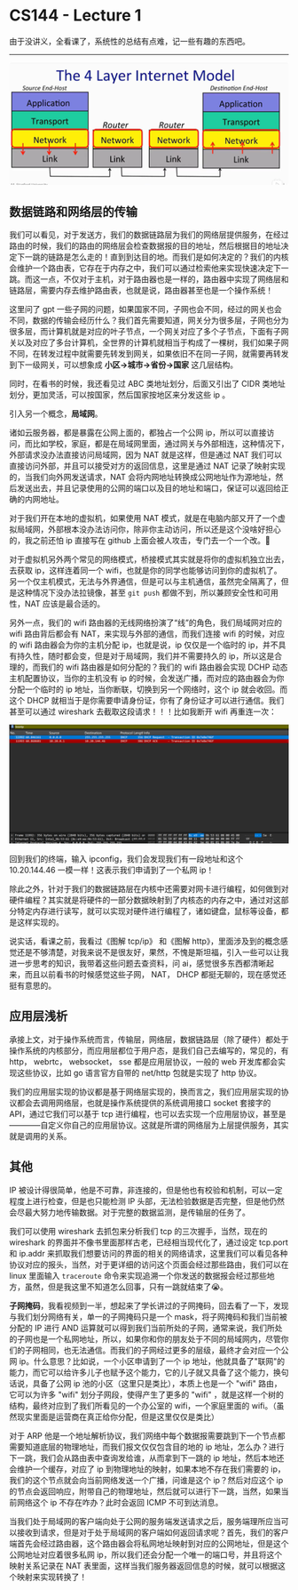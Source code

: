 # CS144 - Lecture 1

由于没讲义，全看课了，系统性的总结有点难，记一些有趣的东西吧。

---

![QQ_1748236698653](./assets/QQ_1748236698653.png)

## 数据链路和网络层的传输

我们可以看见，对于发送方，我们的数据链路层为我们的网络层提供服务，在经过路由的时候，我们的路由的网络层会检查数据报的目的地址，然后根据目的地址决定下一跳的链路是怎么走的！直到到达目的地。而我们是如何决定的？我们的内核会维护一个路由表，它存在于内存之中，我们可以通过检索他来实现快速决定下一跳。而这一点，不仅对于主机，对于路由器也是一样的，路由器中实现了网络层和链路层，需要内存去维护路由表，也就是说，路由器甚至也是一个操作系统！

这里问了 gpt 一些子网的问题，如果国家不同，子网也会不同，经过的网关也会不同，数据的传输会经历什么？我们首先需要知道，网关分为很多层，子网也分为很多层，而计算机就是对应的叶子节点，一个网关对应了多个子节点，下面有子网关以及对应了多台计算机，全世界的计算机就相当于构成了一棵树，我们如果子网不同，在转发过程中就需要先转发到网关，如果依旧不在同一子网，就需要再转发到下一级网关，可以想象成 **小区->城市->省份->国家** 这几层结构。

同时，在看书的时候，我还看见过 ABC 类地址划分，后面又引出了 CIDR 类地址划分，更加灵活，可以按国家，然后国家按地区来分发这些 ip 。

引入另一个概念，**局域网**。

诸如云服务器，都是暴露在公网上面的，都独占一个公网 ip，所以可以直接访问，而比如学校，家庭，都是在局域网里面，通过网关与外部相连，这种情况下，外部请求没办法直接访问局域网，因为 NAT 就是这样，但是通过 NAT 我们可以直接访问外部，并且可以接受对方的返回信息，这里是通过 NAT 记录了映射实现的，当我们向外网发送请求，NAT 会将内网地址转换成公网地址作为源地址，然后发送出去，并且记录使用的公网的端口以及目的地址和端口，保证可以返回给正确的内网地址。

对于我们开在本地的虚拟机，如果使用 NAT 模式，就是在电脑内部又开了一个虚拟局域网，外部根本没办法访问你，除非你主动访问，所以还是这个没啥好担心的，我之前还怕 ip 直接写在 github 上面会被人攻击，专门去一个一个改。🤣

对于虚拟机另外两个常见的网络模式，桥接模式其实就是将你的虚拟机独立出去，去获取 ip，这样连着同一个 wifi，也就是你的同学也能够访问到你的虚拟机了。另一个仅主机模式，无法与外界通信，但是可以与主机通信，虽然完全隔离了，但是这种情况下没办法拉镜像，甚至 `git push` 都做不到，所以兼顾安全性和可用性，NAT 应该是最合适的。

另外一点，我们的 wifi 路由器的无线网络扮演了“线”的角色，我们局域网对应的 wifi 路由背后都会有 NAT，来实现与外部的通信，而我们连接 wifi 的时候，对应的 wifi 路由器会为你的主机分配 ip，也就是说，ip 仅仅是一个临时的 ip，并不具有持久性，随时都会变，但是对于局域网，我们并不需要持久的 ip，所以这是合理的，而我们的 wifi 路由器是如何分配的？我们的 wifi 路由器会实现 DCHP 动态主机配置协议，当你的主机没有 ip 的时候，会发送广播，而对应的路由器会为你分配一个临时的 ip 地址，当你断联，切换到另一个网络时，这个 ip 就会收回。而这个 DHCP 就相当于是你需要申请身份证，你有了身份证才可以进行通信。我们甚至可以通过 wireshark 去截取这段请求！！！比如我断开 wifi 再重连一次：

![image-20250527201924365](./assets/image-20250527201924365.png)

回到我们的终端，输入 ipconfig，我们会发现我们有一段地址和这个 10.20.144.46 一模一样！这表示我们申请到了一个私网 ip！

除此之外，针对于我们的数据链路层在内核中还需要对网卡进行编程，如何做到对硬件编程？其实就是将硬件的一部分数据映射到了内核态的内存之中，通过对这部分特定内存进行读写，就可以实现对硬件进行编程了，诸如键盘，鼠标等设备，都是这样实现的。

说实话，看课之前，我看过《图解 tcp/ip》 和《图解 http》，里面涉及到的概念感觉还是不够清楚，对我来说不是很友好，果然，不愧是斯坦福，引入一些可以让我进一步思考的知识，我带着这些问题去查资料，问 ai，感觉很多东西都清晰起来，而且以前看书的时候感觉这些子网， NAT， DHCP 都挺无聊的，现在感觉还挺有意思的。

## 应用层浅析

承接上文，对于操作系统而言，传输层，网络层，数据链路层（除了硬件）都处于操作系统的内核部分，而应用层都位于用户态，是我们自己去编写的，常见的，有 http， webrtc， websocket， sse 都是应用层协议，一般的 web 开发库都会实现这些协议，比如 go 语言官方自带的 net/http 包就是实现了 http 协议。

我们的应用层实现的协议都是基于网络层实现的，换而言之，我们应用层实现的协议都会去调用网络层，也就是操作系统提供的系统调用接口 socket 套接字的 API，通过它我们可以基于 tcp 进行编程，也可以去实现一个应用层协议，甚至是————自定义你自己的应用层协议。这就是所谓的网络层为上层提供服务，其实就是调用的关系。

## 其他

IP 被设计得很简单，他是不可靠，非连接的，但是他也有校验和机制，可以一定程度上进行检查，但是也只能检测 IP 头部，无法检验数据是否完整，但是他仍然会尽最大努力地传输数据。对于完整的数据监测，是传输层的任务了。

我们可以使用 wireshark 去抓包来分析我们 tcp 的三次握手，当然，现在的 wireshark 的界面并不像书里面那样古老，已经相当现代化了，通过设定 tcp.port 和 ip.addr 来抓取我们想要访问的界面的相关的网络请求，这里我们可以看见各种协议对应的报头，当然，对于更详细的访问这个页面会经过那些路由，我们可以在 linux 里面输入 `traceroute` 命令来实现追溯一个你发送的数据报会经过那些地方，虽然，但是我这里不知道怎么回事，只有一跳就结束了😭。

**子网掩码**，我看视频到一半，想起来了学长讲过的子网掩码，回去看了一下，发现与我们划分网络有关，单一的子网掩码只是一个 mask，将子网掩码和我们当前被分配的 IP 进行 AND 运算就可以得到我们当前所处的子网，通常来说，我们所处的子网也是一个私网地址，所以，如果你和你的朋友处于不同的局域网内，尽管你们的子网相同，也无法通信。而我们的子网经过更多的层级，最终才会对应一个公网 ip。什么意思？比如说，一个小区申请到了一个 ip 地址，他就具备了"联网"的能力，而它可以给许多儿子也赋予这个能力，它的儿子就又具备了这个能力，换句话说，具备了公网 ip 池的小区（这里只是类比），本质上也是一个 "wifi" 路由，它可以为许多 "wifi" 划分子网段，使得产生了更多的 "wifi" ，就是这样一个树的结构，最终对应到了我们所看见的一个办公室的 wifi，一个家庭里面的 wifi。（虽然现实里面是运营商在真正给你分配，但是这里仅仅是类比）

对于 ARP 他是一个地址解析协议，我们网络中每个数据报需要跳到下一个节点都需要知道底层的物理地址，而我们报文仅仅包含目的地的 ip 地址，怎么办？进行下一跳，我们会从路由表中查询发给谁，从而拿到下一跳的 ip 地址，然后本地还会维护一个缓存，对应了 ip 到物理地址的映射，如果本地不存在我们需要的 ip，我们的这个节点就会向当前网络发送一个广播，问谁是这个 ip？然后对应这个 ip 的节点会返回响应，附带自己的物理地址，然后就可以进行下一跳，当然，如果当前网络这个 ip 不存在咋办？此时会返回 ICMP 不可到达消息。

当我们处于局域网的客户端向处于公网的服务端发送请求之后，服务端理所应当可以接收到请求，但是对于处于局域网的客户端如何返回请求呢？首先，我们的客户端首先会经过路由器，这个路由器会将私网地址映射到对应的公网地址，但是这个公网地址对应着很多私网 ip，所以我们还会分配一个唯一的端口号，并且将这个映射关系记录在 NAT 表里面，这样当我们服务器返回信息的时候，就可以根据这个映射来实现转换了！
